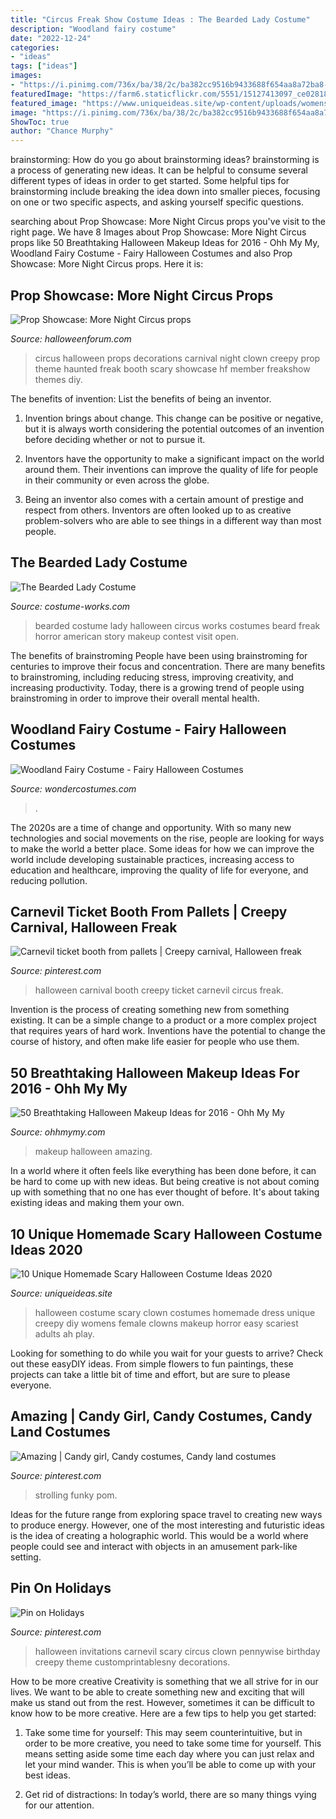 ```yaml
---
title: "Circus Freak Show Costume Ideas : The Bearded Lady Costume"
description: "Woodland fairy costume"
date: "2022-12-24"
categories:
- "ideas"
tags: ["ideas"]
images:
- "https://i.pinimg.com/736x/ba/38/2c/ba382cc9516b9433688f654aa8a72ba8--halloween-circus-theme-halloween.jpg"
featuredImage: "https://farm6.staticflickr.com/5551/15127413097_ce02818a3e_b.jpg"
featured_image: "https://www.uniqueideas.site/wp-content/uploads/womens-scary-clown-halloween-costume-ah-lets-play-dress-up-1.jpg"
image: "https://i.pinimg.com/736x/ba/38/2c/ba382cc9516b9433688f654aa8a72ba8--halloween-circus-theme-halloween.jpg"
ShowToc: true
author: "Chance Murphy"
---
```



brainstorming: How do you go about brainstorming ideas?
brainstorming is a process of generating new ideas. It can be helpful to consume several different types of ideas in order to get started. Some helpful tips for brainstorming include breaking the idea down into smaller pieces, focusing on one or two specific aspects, and asking yourself specific questions.

	

		
searching about Prop Showcase: More Night Circus props you've visit to the right page. We have 8 Images about Prop Showcase: More Night Circus props like 50 Breathtaking Halloween Makeup Ideas for 2016 - Ohh My My, Woodland Fairy Costume - Fairy Halloween Costumes and also Prop Showcase: More Night Circus props. Here it is:
		
    
## Prop Showcase: More Night Circus Props

<img loading=lazy src="https://farm6.staticflickr.com/5551/15127413097_ce02818a3e_b.jpg" onerror="this.onerror=null;this.src='https://tse2.mm.bing.net/th?id=OIP.1r1fMe0F8LDyLqscPbOumwHaE8&amp;pid=15.1';" alt="Prop Showcase: More Night Circus props">

_Source: halloweenforum.com_

>circus halloween props decorations carnival night clown creepy prop theme haunted freak booth scary showcase hf member freakshow themes diy. 

	

The benefits of invention: List the benefits of being an inventor.
1. Invention brings about change. This change can be positive or negative, but it is always worth considering the potential outcomes of an invention before deciding whether or not to pursue it.
2. Inventors have the opportunity to make a significant impact on the world around them. Their inventions can improve the quality of life for people in their community or even across the globe.

3. Being an inventor also comes with a certain amount of prestige and respect from others. Inventors are often looked up to as creative problem-solvers who are able to see things in a different way than most people.

    
## The Bearded Lady Costume

<img loading=lazy src="https://photos.costume-works.com/full/the_bearded_lady.jpg" onerror="this.onerror=null;this.src='https://tse1.mm.bing.net/th?id=OIP.tUBzw9zu4I9exosP8yeecwHaJ3&amp;pid=15.1';" alt="The Bearded Lady Costume">

_Source: costume-works.com_

>bearded costume lady halloween circus works costumes beard freak horror american story makeup contest visit open. 

	

The benefits of brainstroming
People have been using brainstroming for centuries to improve their focus and concentration. There are many benefits to brainstroming, including reducing stress, improving creativity, and increasing productivity. Today, there is a growing trend of people using brainstroming in order to improve their overall mental health.

    
## Woodland Fairy Costume - Fairy Halloween Costumes

<img loading=lazy src="https://img.wondercostumes.com/products/08-3/woodland-fairytale-costume.jpg" onerror="this.onerror=null;this.src='https://tse4.mm.bing.net/th?id=OIP.ubaSKtllPn68UU3-fjK4GAHaI4&amp;pid=15.1';" alt="Woodland Fairy Costume - Fairy Halloween Costumes">

_Source: wondercostumes.com_

>. 

	

The 2020s are a time of change and opportunity. With so many new technologies and social movements on the rise, people are looking for ways to make the world a better place. Some ideas for how we can improve the world include developing sustainable practices, increasing access to education and healthcare, improving the quality of life for everyone, and reducing pollution.

    
## Carnevil Ticket Booth From Pallets | Creepy Carnival, Halloween Freak

<img loading=lazy src="https://i.pinimg.com/736x/1d/7c/83/1d7c831f7c0294b61e7e356a0d9fb938.jpg" onerror="this.onerror=null;this.src='https://tse3.mm.bing.net/th?id=OIP.JW30VZE6ccnCL9ONYpAHfwHaJ3&amp;pid=15.1';" alt="Carnevil ticket booth from pallets | Creepy carnival, Halloween freak">

_Source: pinterest.com_

>halloween carnival booth creepy ticket carnevil circus freak. 

	

Invention is the process of creating something new from something existing. It can be a simple change to a product or a more complex project that requires years of hard work. Inventions have the potential to change the course of history, and often make life easier for people who use them.

    
## 50 Breathtaking Halloween Makeup Ideas For 2016 - Ohh My My

<img loading=lazy src="http://ohhmymy.com/wp-content/uploads/2016/06/Amazing-Halloween-Makeup.jpg" onerror="this.onerror=null;this.src='https://tse2.mm.bing.net/th?id=OIP.z2pkq6OqSnNhXpf5yZMAgwHaLH&amp;pid=15.1';" alt="50 Breathtaking Halloween Makeup Ideas for 2016 - Ohh My My">

_Source: ohhmymy.com_

>makeup halloween amazing. 

	

In a world where it often feels like everything has been done before, it can be hard to come up with new ideas. But being creative is not about coming up with something that no one has ever thought of before. It's about taking existing ideas and making them your own.

    
## 10 Unique Homemade Scary Halloween Costume Ideas 2020

<img loading=lazy src="https://www.uniqueideas.site/wp-content/uploads/womens-scary-clown-halloween-costume-ah-lets-play-dress-up-1.jpg" onerror="this.onerror=null;this.src='https://tse3.mm.bing.net/th?id=OIP.DExAYGXBb12vW26dHvXSKQHaN9&amp;pid=15.1';" alt="10 Unique Homemade Scary Halloween Costume Ideas 2020">

_Source: uniqueideas.site_

>halloween costume scary clown costumes homemade dress unique creepy diy womens female clowns makeup horror easy scariest adults ah play. 

	

Looking for something to do while you wait for your guests to arrive? Check out these easyDIY ideas. From simple flowers to fun paintings, these projects can take a little bit of time and effort, but are sure to please everyone.

    
## Amazing | Candy Girl, Candy Costumes, Candy Land Costumes

<img loading=lazy src="https://i.pinimg.com/736x/61/36/e7/6136e7ac7601b7f25358213263694132.jpg" onerror="this.onerror=null;this.src='https://tse2.mm.bing.net/th?id=OIP.i-B_2IygGYlQE8ZBOgHaTgHaLK&amp;pid=15.1';" alt="Amazing | Candy girl, Candy costumes, Candy land costumes">

_Source: pinterest.com_

>strolling funky pom. 

	

Ideas for the future range from exploring space travel to creating new ways to produce energy. However, one of the most interesting and futuristic ideas is the idea of creating a holographic world. This would be a world where people could see and interact with objects in an amusement park-like setting.

    
## Pin On Holidays

<img loading=lazy src="https://i.pinimg.com/736x/ba/38/2c/ba382cc9516b9433688f654aa8a72ba8--halloween-circus-theme-halloween.jpg" onerror="this.onerror=null;this.src='https://tse4.mm.bing.net/th?id=OIP.elR10OBMghy4Q-jj3yHbjQHaKX&amp;pid=15.1';" alt="Pin on Holidays">

_Source: pinterest.com_

>halloween invitations carnevil scary circus clown pennywise birthday creepy theme customprintablesny decorations. 

	

How to be more creative
Creativity is something that we all strive for in our lives. We want to be able to create something new and exciting that will make us stand out from the rest. However, sometimes it can be difficult to know how to be more creative. Here are a few tips to help you get started:
1. Take some time for yourself: This may seem counterintuitive, but in order to be more creative, you need to take some time for yourself. This means setting aside some time each day where you can just relax and let your mind wander. This is when you’ll be able to come up with your best ideas.

2. Get rid of distractions: In today’s world, there are so many things vying for our attention.

